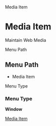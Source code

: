 
Media Item
# Media Item


Maintain Web Media

Menu Path
## Menu Path



- Media Item

Menu Type
### Menu Type

**Window**


[Media Item](../../window-media-item.md)
